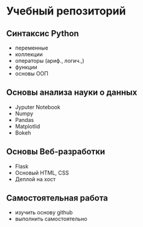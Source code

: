 # Учебный репозиторий

## Синтаксис Python
- переменные
- коллекции
- операторы (ариф., логич.,)
- функции
- основы ООП 
## Основы анализа науки о данных
- Jyputer Notebook
- Numpy
- Pandas
- Matplotlid
- Bokeh
## Основы Веб-разработки 
- Flask
- Основый HTML, CSS
- Деплой на хост
## Самостоятельная работа 
- изучить основу github
- выполнить самостоятельно 